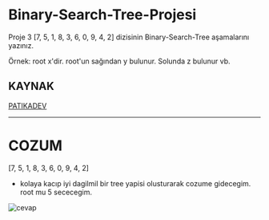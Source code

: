 # Binary-Search-Tree-Projesi

Proje 3
[7, 5, 1, 8, 3, 6, 0, 9, 4, 2] dizisinin Binary-Search-Tree aşamalarını yazınız.

Örnek: root x'dir. root'un sağından y bulunur. Solunda z bulunur vb.

## KAYNAK
[PATIKADEV](https://app.patika.dev/courses/veri-yapilari-ve-algoritmalar/binary-search-tree-proje)


-----------

# COZUM

[7, 5, 1, 8, 3, 6, 0, 9, 4, 2]

* kolaya kacıp iyi dagilmil bir tree yapisi olusturarak cozume gidecegim. root mu 5 sececegim.

![cevap](https://i.hizliresim.com/96p38yo.png)



